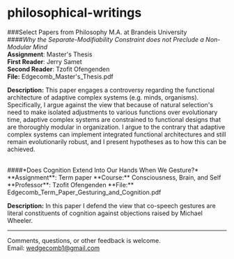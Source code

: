 # philosophical-writings
###Select Papers from Philosophy M.A. at Brandeis University
<br>
####*Why the Separate-Modifiability Constraint does not Preclude a Non-Modular Mind*  
**Assignment**: Master's Thesis  
**First Reader**: Jerry Samet  
**Second Reader**: Tzofit Ofengenden  
**File:** Edgecomb_Master's_Thesis.pdf  

**Description:** This paper engages a controversy regarding the functional architecture of adaptive complex systems (e.g. minds, organisms). Specifically, I argue against the view that because of natural selection's need to make isolated adjustments to various functions over evolutionary time, adaptive complex systems are constrained to functional designs that are thoroughly modular in organization. I argue to the contrary that adaptive complex systems can implement integrated functional architectures and still remain evolutionarily robust, and I present hypotheses as to how this can be achieved. 

<br>
####*Does Cognition Extend Into Our Hands When We Gesture?*    
**Assignment**: Term paper  
**Course:** Consciousness, Brain, and Self  
**Professor**: Tzofit Ofengenden       
**File:** Edgecomb_Term_Paper_Gesturing_and_Cognition.pdf 

**Description:** In this paper I defend the view that co-speech gestures are literal constituents of cognition against objections raised by Michael Wheeler. 

-----------
Comments, questions, or other feedback is welcome.  
Email: wedgecomb1@gmail.com
